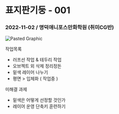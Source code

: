 # 표지판기둥 - 001

### 2022-11-02 / 명덕애니포스만화학원 (취미CG반)
![Pasted Graphic](https://user-images.githubusercontent.com/77244047/199505140-dd744d0f-3456-4811-9729-5058ca594e87.png)

작업목록
- 러프선 작업 & 테두리 작업
- 오브젝트 외 삭제 정리정돈
- 밑색 레이어 나누기
- 평면 > 입체화 ( 작업중 )

미해결 과제
- 밑색은 어떻게 선정할 것인가
- 레이어 운영 단축키 훈련하기
